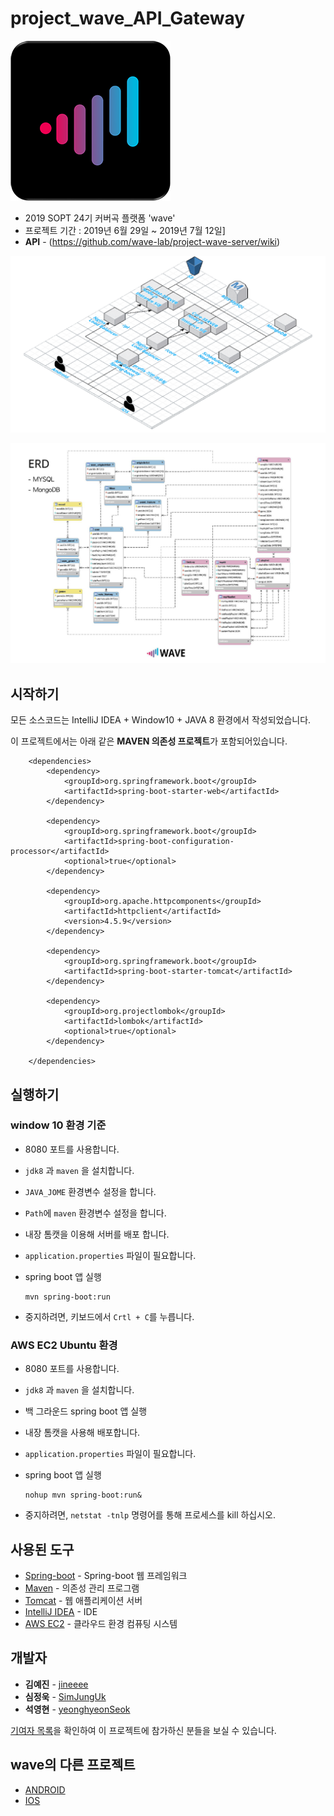 # project_wave_API_Gateway


![wave.png](https://github.com/wave-lab/project-wave-scheduler-server/blob/master/img/wave.png?raw=true)


* 2019 SOPT 24기 커버곡 플랫폼 'wave'
* 프로젝트 기간 : 2019년 6월 29일 ~ 2019년 7월 12일]
* **API** - (https://github.com/wave-lab/project-wave-server/wiki)


![architecture.png](https://github.com/wave-lab/project-wave-scheduler-server/blob/master/img/architecture.png?raw=true)



![erd.png](https://github.com/wave-lab/project-wave-scheduler-server/blob/master/img/erd.PNG?raw=true)



## 시작하기

모든 소스코드는 IntelliJ IDEA + Window10 + JAVA 8 환경에서 작성되었습니다.

이 프로젝트에서는 아래 같은 **MAVEN 의존성 프로젝트**가 포함되어있습니다. 

```
    <dependencies>
        <dependency>
            <groupId>org.springframework.boot</groupId>
            <artifactId>spring-boot-starter-web</artifactId>
        </dependency>

        <dependency>
            <groupId>org.springframework.boot</groupId>
            <artifactId>spring-boot-configuration-processor</artifactId>
            <optional>true</optional>
        </dependency>

        <dependency>
            <groupId>org.apache.httpcomponents</groupId>
            <artifactId>httpclient</artifactId>
            <version>4.5.9</version>
        </dependency>

        <dependency>
            <groupId>org.springframework.boot</groupId>
            <artifactId>spring-boot-starter-tomcat</artifactId>
        </dependency>

        <dependency>
            <groupId>org.projectlombok</groupId>
            <artifactId>lombok</artifactId>
            <optional>true</optional>
        </dependency>

    </dependencies>
```

## 실행하기

### window 10 환경 기준

- 8080 포트를 사용합니다.

- `jdk8` 과 `maven` 을 설치합니다.

- `JAVA_JOME` 환경변수 설정을 합니다.

- `Path`에 `maven` 환경변수 설정을 합니다.

- 내장 톰캣을 이용해 서버를 배포 합니다.

- `application.properties` 파일이 필요합니다.

- spring boot 앱 실행

  ```
  mvn spring-boot:run
  ```

- 중지하려면, 키보드에서 `Crtl + C`를 누릅니다.

### AWS EC2 Ubuntu 환경

* 8080 포트를 사용합니다.

- `jdk8` 과 `maven` 을 설치합니다.

- 백 그라운드 spring boot 앱 실행

- 내장 톰캣을 사용해 배포합니다.

- `application.properties` 파일이 필요합니다.

- spring boot 앱 실행

  ```
  nohup mvn spring-boot:run&
  ```

- 중지하려면,  `netstat -tnlp` 명령어를 통해 프로세스를 kill 하십시오.

## 사용된 도구

- [Spring-boot](https://projects.spring.io/spring-boot/) - Spring-boot 웹 프레임워크
- [Maven](https://maven.apache.org/) - 의존성 관리 프로그램
- [Tomcat](http://tomcat.apache.org/) - 웹 애플리케이션 서버
- [IntelliJ IDEA](https://www.jetbrains.com/idea/) - IDE
- [AWS EC2](https://aws.amazon.com/ko/ec2/?sc_channel=PS&sc_campaign=acquisition_KR&sc_publisher=google&sc_medium=english_ec2_b&sc_content=ec2_e&sc_detail=aws%20ec2&sc_category=ec2&sc_segment=177228231544&sc_matchtype=e&sc_country=KR&s_kwcid=AL!4422!3!177228231544!e!!g!!aws%20ec2&ef_id=WkRozwAAAnO-lPWy:20180412120123:s) - 클라우드 환경 컴퓨팅 시스템

## 개발자

- **김예진** - [jineeee](https://github.com/jineeee) 
- **심정욱** - [SimJungUk](https://github.com/SimJungUk) 
- **석영현** - [yeonghyeonSeok](https://github.com/yeonghyeonSeok) 

[기여자 목록](https://github.com/wave-lab/project-wave-server/graphs/contributors)을 확인하여 이 프로젝트에 참가하신 분들을 보실 수 있습니다.

## wave의 다른 프로젝트

- [ANDROID](https://github.com/wave-lab/project-wave-Android) 
- [IOS](https://github.com/wave-lab/project-wave-iOS) 
